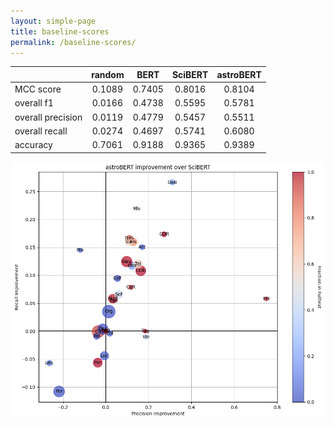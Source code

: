 ```yaml
---
layout: simple-page
title: baseline-scores
permalink: /baseline-scores/
---
```


|                  | random |  BERT  | SciBERT | astroBERT |
|:---------------- |:------:|:------:|:-------:|:---------:|
|    MCC score     | 0.1089 | 0.7405 | 0.8016  | 0.8104    |
|    overall f1    | 0.0166 | 0.4738 | 0.5595  | 0.5781    |
|overall precision | 0.0119 | 0.4779 | 0.5457  | 0.5511    |
|  overall recall  | 0.0274 | 0.4697 | 0.5741  | 0.6080    |
|     accuracy     | 0.7061 | 0.9188 | 0.9365  | 0.9389    |

<img src="/assets/astroBERT_vs_SciBERT.png" alt="precision / recall improvement for astroBERT over SciBERT" width="700"/>
